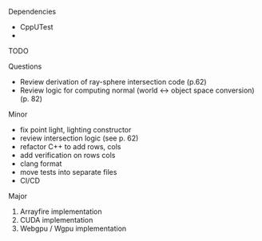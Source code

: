 Dependencies
* CppUTest
* 

TODO

Questions
* Review derivation of ray-sphere intersection code (p.62)
* Review logic for computing normal (world <-> object space conversion)(p. 82)

Minor
* fix point light, lighting constructor
* review intersection logic (see p. 62)
* refactor C++ to add rows, cols
* add verification on rows cols
* clang format
* move tests into separate files
* CI/CD


Major

1. Arrayfire implementation
2. CUDA implementation
3. Webgpu / Wgpu implementation
